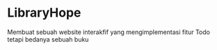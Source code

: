 # LibraryHope
Membuat sebuah website interakfif yang mengimplementasi fitur Todo tetapi bedanya sebuah buku
